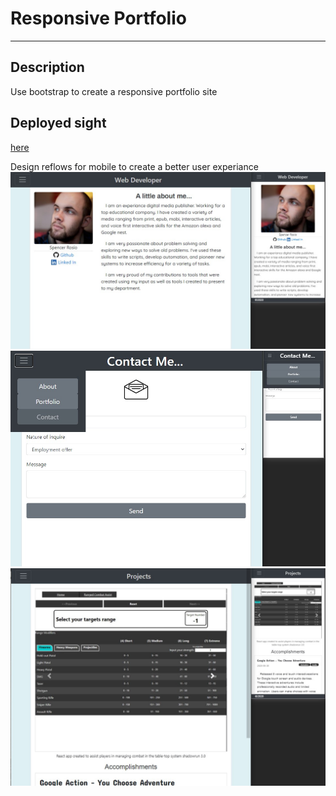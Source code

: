 # Responsive Portfolio
* * *
## Description
Use bootstrap to create a responsive portfolio site

## Deployed sight
[here](https://detanracnier.github.io/)

Design reflows for mobile to create a better user experiance
![screenshot of deployed web page](./images/readme_images/about_me_sxs.jpg)
![screenshot of deployed web page](./images/readme_images/contact_me_sxs.jpg)
![screenshot of deployed web page](./images/readme_images/portfolio_sxs.jpg)
